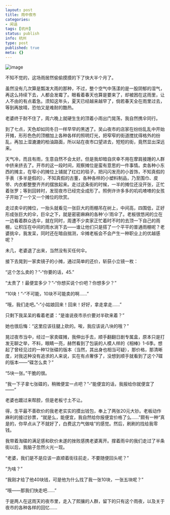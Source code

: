 ```yaml
---
layout: post
title: 雨中夜市
categories:
- 闲话
tags: [杭州]
status: publish
info: 杭州
type: post
published: true
meta: {}
---
```


![image](http://i340.photobucket.com/albums/o350/claudxiao/res01_attpic_brief.jpg) 
  
不知不觉的，这场雨居然偷偷摸摸的下了快大半个月了。
  
虽然没有几次算是瓢泼大雨的那种，不过，整个空气中荡漾的是一股阴郁的湿气，再这么持续下去，人都会发霉了。眼看着春天也算是要来了，却被困在这雨里，让人不由的有点着急。须知这年头，夏天已经越来越早了，倘若春天全在雨里过去，等到再放晴，恐怕又是难耐的酷热。
  
老婆终于耐不住了，周六晚上就硬生生的顶着小雨出门晃荡，我自然携伞同行。
  
到了七点，天色却如同冬日一样早早的黑透了。吴山夜市的店家在纷纷乱乱中开始开摊，形形色色的顶棚加上各种各样的照明灯光，把窄窄的街道搅扰得格外的纷乱，再加上湿漉漉的柏油路面，所以站在夜市口望进去，短短的街，竟然显出深远来。
  
天气冷，而且有雨，生意自然不会太好。但是我却暗自庆幸不用在摩肩接踵的人群中挤来挤去了。开市的这一段时间，观察摊位是蛮有意思的一件事情。卖各种小东西的摊主，在窄小的摊位上铺就了红红的毯子，把闪闪发亮的小首饰，不知真假的手表（多半是假的），不知真假的古董，各种各样的小塑料制品，乃至围巾、皮带、内衣都整整齐齐的摆放起来。走过这条街的时候，一半的摊位还没开张，正忙着张罗；等到回转时，发现夜市已经完全成形了。照例许许多多的叽叽喳喳的女孩子开始了一个又一个摊位的欣赏。
  

  
走过卖伞的摊位，一抬头就看见一张巨大的雨棚吊在树上，中间高，四围低，正好形成张巨大的伞，巨伞之下，就是密密麻麻的各种‘小’雨伞了。老板很悠闲的立在一边看着群众选伞，就在同时，周遭不少卖家正忙着时不时的去顶一下自己的雨棚，让积压在中间的雨水淌下去——谁让他们只是搭了一个平平的普通雨棚呢？老婆挑伞，我发呆，同时还在暗自揣测，伞摊老板会不会产生一种职业上的优越感呢？
  
未几，老婆退了出来，当然没有买任何伞。
  
接下去晃到一家卖镜子的小摊，通过简单的还价，斩获小立镜一枚：
  
“这个怎么卖的？”-“你要的话，45.”
  
“太贵了！最便宜多少？”-“你想买说个价吧？你想多少？”
  
“10块！”-“不可能，10块不可能卖的啊……”
  
“哦，我们走吧。”-“小姑娘回来！回来！好好，拿走拿走……”
  
只剩下我呆呆的看着老婆：“是谁说夜市杀价要对半砍来着？”
  
她也很后悔：“这里应该往腿上砍的。唉，我应该说八块的哦？”
  
晃过夜市当中，经过一家卖碟摊，我伸出手去，顺手翻翻日剧专属盒，原本只是打发无聊之举，不料，眼睛一亮，赫然看到了包装的人模人样的《相棒》1-6季。想起了曾经见过的一种12张碟的版本（当然，其出身也相当可疑），那价格，那清晰度，对我这种没有追求的人来说，实在有点奢侈了，没想到顺手就看到了这个7碟的版本——“碟怎么卖？”
  
“5块一张。”干脆的很。
  
“我一下子拿七张碟的，稍微便宜一点吧？”-“能便宜的话，我报给你就便宜了——”
  
老婆也踱过来帮腔，但是老板寸土不让。
  
得，生平最不善砍价的我老老实实的摸出钱包，奉上了两张20元大钞。老板动作麻利的接过钞票，“就是么，能便宜，我自然给你报便宜价格了么……”颇有一种“真是的，你早点从了不就好了，白费这力气做啥”的感觉。然后，刷刷的找给我零钱。
  
我带着淘碟的满足感和砍价未遂的挫败感携老婆离开。撑着雨伞的我们走过了半条街以后，我脑子忽然火光一现。
  
“老婆，我们是不是应该一直顺着街往前走，不要随便回头呢？”
  
“为啥？”
  
“我刚才给了他40块钱，可是他为什么找了我一张10块，一张五块呢？”
  
“哦——那我们快走吧……”
  
于是两人在这雨天的夜市里，走入了熙攘的人群，留下的只有这个雨夜，以及关于夜市的各种各样的回忆……

